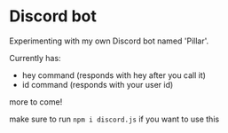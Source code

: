 # Discord bot
Experimenting with my own Discord bot named 'Pillar'. 

 Currently has:
 - hey command (responds with hey after you call it)
 - id command (responds with your user id)

more to come!

make sure to run `npm i discord.js` if you want to use this
